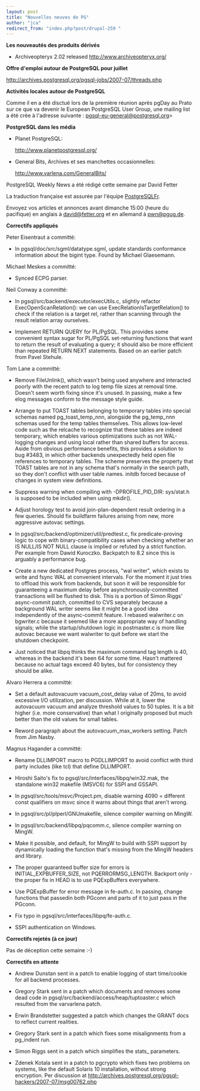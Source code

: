```yaml
---
layout: post
title: "Nouvelles neuves de PG"
author: "jca"
redirect_from: "index.php?post/drupal-259 "
---
```




<strong>Les nouveautés des produits dérivés</strong>

<ul>

<li>

Archiveopteryx 2.02 released  <a target="_blank" href="http://www.archiveopteryx.org/">http://www.archiveopteryx.org/</a>

</li>

</ul>

<p><strong>Offre d'emploi autour de PostgreSQL pour juillet</strong></p>

<p>

<a target="_blank" href="http://archives.postgresql.org/pgsql-jobs/2007-07/threads.php">http://archives.postgresql.org/pgsql-jobs/2007-07/threads.php</a>

</p>

<p><strong>Activités locales autour de PostgreSQL</strong></p>

<p>

Comme il en a été disctué lors de la première réunion après pgDay au Prato sur ce que va devenir le European PostgreSQL User Group, une mailing list a été crée à l'adresse suivante : <a href="mailto:pgsql-eu-general@postgresql.org">pgsql-eu-general@postgresql.org&gt;</a>

</p>

<p><strong>PostgreSQL dans les média</strong></p>

<ul>

<li>

Planet PostgreSQL:

<a target="_blank" href="http://www.planetpostgresql.org/">http://www.planetpostgresql.org/</a>

</li>

<li>

General Bits, Archives et ses manchettes occasionnelles:

<a target="_blank" href="http://www.varlena.com/GeneralBits/">http://www.varlena.com/GeneralBits/</a>

</li>

</ul>

<p>

PostgreSQL Weekly News a été rédigé cette semaine par David Fetter <br />

La traduction française est assurée par l'équipe <a href="http://www.postgresqlfr.org">PostgreSQLFr</a>.<br />

Envoyez vos articles et annonces avant dimanche 15:00 (heure du pacifique) en anglais à <a href="mailto:david@fetter.org">david@fetter.org</a> et en allemand à <a href="mailto:pwn@pgug.de">pwn@pgug.de</a>.

</p>

<p><strong>Correctifs appliqués</strong></p>

<p>

Peter Eisentraut  a committé:

</p>

<ul>

<li>

In pgsql/doc/src/sgml/datatype.sgml, update standards conformance   information about the bigint type.  Found by Michael Glaesemann. </li>

</ul>

Michael Meskes  a committé:

<ul>

<li>

Synced ECPG parser. </li>

</ul>

Neil Conway  a committé:

<ul>

<li>

In pgsql/src/backend/executor/execUtils.c, slightly refactor   ExecOpenScanRelation(): we can use ExecRelationIsTargetRelation() to   check if the relation is a target rel, rather than scanning through   the result relation array ourselves. </li>

<li>

Implement RETURN QUERY for PL/PgSQL. This provides some convenient   syntax sugar for PL/PgSQL set-returning functions that want to   return the result of evaluating a query; it should also be more   efficient than repeated RETURN NEXT statements. Based on an earlier   patch from Pavel Stehule. </li>

</ul>

Tom Lane  a committé:

<ul>

<li>

Remove FileUnlink(), which wasn't being used anywhere and interacted   poorly with the recent patch to log temp file sizes at removal time.   Doesn't seem worth fixing since it's unused.  In passing, make a few   elog messages conform to the message style guide. </li>

<li>

Arrange to put TOAST tables belonging to temporary tables into   special schemas named pg_toast_temp_nnn, alongside the pg_temp_nnn   schemas used for the temp tables themselves.  This allows low-level   code such as the relcache to recognize that these tables are indeed   temporary, which enables various optimizations such as not   WAL-logging changes and using local rather than shared buffers for   access.  Aside from obvious performance benefits, this provides a   solution to bug #3483, in which other backends unexpectedly held   open file references to temporary tables.  The scheme preserves the   property that TOAST tables are not in any schema that's normally in   the search path, so they don't conflict with user table names.   initdb forced because of changes in system view definitions. </li>

<li>

Suppress warning when compiling with -DPROFILE_PID_DIR: sys/stat.h   is supposed to be included when using mkdir(). </li>

<li>

Adjust horology test to avoid join-plan-dependent result ordering in   a few queries.  Should fix buildfarm failures arising from new, more   aggressive autovac settings. </li>

<li>

In pgsql/src/backend/optimizer/util/predtest.c, fix   predicate-proving logic to cope with binary-compatibility cases when   checking whether an IS NULL/IS NOT NULL clause is implied or refuted   by a strict function.  Per example from Dawid Kuroczko.  Backpatch   to 8.2 since this is arguably a performance bug. </li>

<li>

Create a new dedicated Postgres process, "wal writer", which exists   to write and fsync WAL at convenient intervals.  For the moment it   just tries to offload this work from backends, but soon it will be   responsible for guaranteeing a maximum delay before   asynchronously-committed transactions will be flushed to disk.  This   is a portion of Simon Riggs' async-commit patch, committed to CVS   separately because a background WAL writer seems like it might be a   good idea independently of the async-commit feature.  I rebased   walwriter.c on bgwriter.c because it seemed like a more appropriate   way of handling signals; while the startup/shutdown logic in   postmaster.c is more like autovac because we want walwriter to quit   before we start the shutdown checkpoint. </li>

<li>

Just noticed that libpq thinks the maximum command tag length is 40,   whereas in the backend it's been 64 for some time.  Hasn't mattered   because no actual tags exceed 40 bytes, but for consistency they   should be alike. </li>

</ul>

Alvaro Herrera  a committé:

<ul>

<li>

Set a default autovacuum vacuum_cost_delay value of 20ms, to avoid   excessive I/O utilization, per discussion.  While at it, lower the   autovacuum vacuum and analyze threshold values to 50 tuples.  It is   a bit higher (i.e. more conservative) than what I originally   proposed but much better than the old values for small tables. </li>

<li>

Reword paragraph about the autovacuum_max_workers setting.  Patch   from Jim Nasby. </li>

</ul>

Magnus Hagander  a committé:

<ul>

<li>

Rename DLLIMPORT macro to PGDLLIMPORT to avoid conflict with third   party includes (like tcl) that define DLLIMPORT. </li>

<li>

Hiroshi Saito's fix to pgsql/src/interfaces/libpq/win32.mak, the   standalone win32 makefile (MSVC6) for SSPI and GSSAPI. </li>

<li>

In pgsql/src/tools/msvc/Project.pm, disable warning 4090 = different   const qualifiers on msvc since it warns about things that aren't   wrong. </li>

<li>

In pgsql/src/pl/plperl/GNUmakefile, silence compiler warning on   MingW. </li>

<li>

In pgsql/src/backend/libpq/pqcomm.c, silence compiler warning on   MingW. </li>

<li>

Make it possible, and default, for MingW to build with SSPI support   by dynamically loading the function that's missing from the MingW   headers and library. </li>

<li>

The proper guaranteed buffer size for errors is   INITIAL_EXPBUFFER_SIZE, not PQERRORMSG_LENGTH.  Backport only - the   proper fix in HEAD is to use PQExpBuffers everywhere. </li>

<li>

Use PQExpBuffer for error message in fe-auth.c.  In passing, change   functions that passedin both PGconn and parts of it to just pass in   the PGconn. </li>

<li>

Fix typo in pgsql/src/interfaces/libpq/fe-auth.c. </li>

<li>

SSPI authentication on Windows. </li>

</ul>

<p><strong>Correctifs rejetés (à ce jour)</strong></p>

Pas de déception cette semaine :-)

<p><strong>Correctifs en attente</strong></p>

<ul>

<li>

Andrew Dunstan sent in a patch to enable logging of start time/cookie for all backend processes. </li>

<li>

Gregory Stark sent in a patch which documents and removes some dead code in pgsql/src/backend/access/heap/tuptoaster.c which resulted from the varvarlena patch. </li>

<li>

Erwin Brandstetter suggested a patch which changes the GRANT docs to reflect current realities. </li>

<li>

Gregory Stark sent in a patch which fixes some misalignments from a pg_indent run. </li>

<li>

Simon Riggs sent in a patch which simplifies the stats_ parameters. </li>

<li>

Zdenek Kotala sent in a patch to pgcrypto which fixes two problems on systems, like the default Solaris 10 installation, without strong encryption.  Per discussion at  <a target="_blank" href="http://archives.postgresql.org/pgsql-hackers/2007-07/msg00762.php">http://archives.postgresql.org/pgsql-hackers/2007-07/msg00762.php</a>

</li>

</ul>